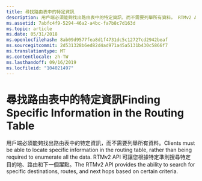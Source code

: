 ```yaml
---
title: 尋找路由表中的特定資訊
description: 用戶端必須能夠找出路由表中的特定資訊，而不需要列舉所有資料。 RTMv2 API 可讓您根據特定準則搜尋特定目的地、路由和下一個躍點。
ms.assetid: 7abfc4f9-5294-46a2-a4bc-fa7b8c7d163d
ms.topic: article
ms.date: 05/31/2018
ms.openlocfilehash: 8ab09d9577fea8d1f4731dc5c12727cd2942beaf
ms.sourcegitcommit: 2d531328b6ed82d4ad971a45a5131b430c5866f7
ms.translationtype: MT
ms.contentlocale: zh-TW
ms.lasthandoff: 09/16/2019
ms.locfileid: "104021497"
---
```

# <a name="finding-specific-information-in-the-routing-table"></a><span data-ttu-id="5e9fa-104">尋找路由表中的特定資訊</span><span class="sxs-lookup"><span data-stu-id="5e9fa-104">Finding Specific Information in the Routing Table</span></span>

<span data-ttu-id="5e9fa-105">用戶端必須能夠找出路由表中的特定資訊，而不需要列舉所有資料。</span><span class="sxs-lookup"><span data-stu-id="5e9fa-105">Clients must be able to locate specific information in the routing table, rather than being required to enumerate all the data.</span></span> <span data-ttu-id="5e9fa-106">RTMv2 API 可讓您根據特定準則搜尋特定目的地、路由和下一個躍點。</span><span class="sxs-lookup"><span data-stu-id="5e9fa-106">The RTMv2 API provides the ability to search for specific destinations, routes, and next hops based on certain criteria.</span></span>

 

 




